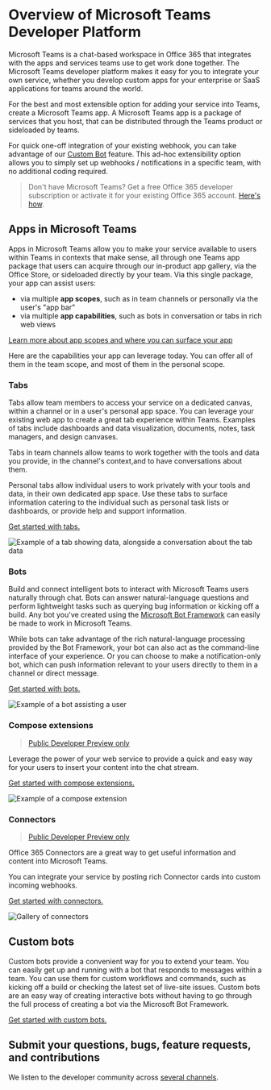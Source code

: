 # Overview of Microsoft Teams Developer Platform

Microsoft Teams is a chat-based workspace in Office 365 that integrates with the apps and services teams use to get work done together.  The Microsoft Teams developer platform makes it easy for you to integrate your own service, whether you develop custom apps for your enterprise or SaaS applications for teams around the world.

For the best and most extensible option for adding your service into Teams, create a Microsoft Teams app.  A Microsoft Teams app is a package of services that you host, that can be distributed through the Teams product or sideloaded by teams.

For quick one-off integration of your existing webhook, you can take advantage of our [Custom Bot](#custom-bots) feature.  This ad-hoc extensibility option allows you to simply set up webhooks / notifications in a specific team, with no additional coding required. 

> Don't have Microsoft Teams? Get a free Office 365 developer subscription or activate it for your existing Office 365 account. [Here's how](setup.md).

## Apps in Microsoft Teams

Apps in Microsoft Teams allow you to make your service available to users within Teams in contexts that make sense, all through one Teams app package that users can acquire through our in-product app gallery, via the Office Store, or sideloaded directly by your team.  Via this single package, your app can assist users:
* via multiple **app scopes**, such as in team channels or personally via the user's "app bar"
* via multiple **app capabilities**, such as bots in conversation or tabs in rich web views

<!-- TODO: table of capabilities, screenshots of personal scope -->

[Learn more about app scopes and where you can surface your app](teamsapps.md)

Here are the capabilities your app can leverage today.  You can offer all of them in the team scope, and most of them in the personal scope.

### Tabs

Tabs allow team members to access your service on a dedicated canvas, within a channel or in a user's personal app space. You can leverage your existing web app to create a great tab experience within Teams.  Examples of tabs include dashboards and data visualization, documents, notes, task managers, and design canvases.

Tabs in team channels allow teams to work together with the tools and data you provide, in the channel's context,and to have conversations about them.

Personal tabs allow individual users to work privately with your tools and data, in their own dedicated app space.  Use these tabs to surface information catering to the individual such as personal task lists or dashboards, or provide help and support information.

[Get started with tabs.](tabs.md)

![Example of a tab showing data, alongside a conversation about the tab data](images/tab_example.png)

### Bots

Build and connect intelligent bots to interact with Microsoft Teams users naturally through chat. Bots can answer natural-language questions and perform lightweight tasks such as querying bug information or kicking off a build.​ Any bot you've created using the [Microsoft Bot Framework](https://dev.botframework.com/) can easily be made to work in Microsoft Teams.

While bots can take advantage of the rich natural-language processing provided by the Bot Framework, your bot can also act as the command-line interface of your experience.  Or you can choose to make a notification-only bot, which can push information relevant to your users directly to them in a channel or direct message.

[Get started with bots.](bots.md)

![Example of a bot assisting a user](images/bot_example.png)

### Compose extensions

>[Public Developer Preview only](publicpreview.md)

Leverage the power of your web service to provide a quick and easy way for your users to insert your content into the chat stream.

[Get started with compose extensions.](composeextensions.md)

![Example of a compose extension](images/ComposeExtension/CEOverviewExample.png)

### Connectors

>[Public Developer Preview only](publicpreview.md)

Office 365 Connectors are a great way to get useful information and content into Microsoft Teams.

You can integrate your service by posting rich Connector cards into custom incoming webhooks.

[Get started with connectors.](connectors.md)

![Gallery of connectors](images/connector_example.png)
<!-- TODO - update image to latest -->

## Custom bots

Custom bots provide a convenient way for you to extend your team. You can easily get up and running with a bot that responds to messages within a team. You can use them for custom workflows and commands, such as kicking off a build or checking the latest set of live-site issues. Custom bots are an easy way of creating interactive bots without having to go through the full process of creating a bot via the Microsoft Bot Framework.  

[Get started with custom bots.](custombot.md)

## Submit your questions, bugs, feature requests, and contributions

We listen to the developer community across [several channels](feedback.md).

